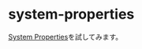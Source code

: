 # system-properties
[System Properties](https://docs.oracle.com/javase/tutorial/essential/environment/sysprop.html)を試してみます。
